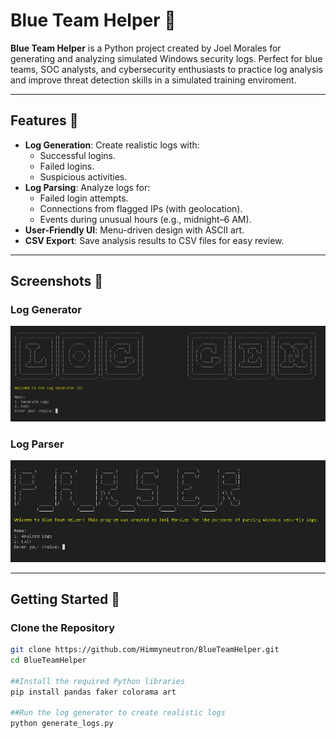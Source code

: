 # Blue Team Helper 🚀

**Blue Team Helper** is a Python project created by Joel Morales for generating and analyzing simulated Windows security logs. Perfect for blue teams, SOC analysts, and cybersecurity enthusiasts to practice log analysis and improve threat detection skills in a simulated training enviroment. 

---

## Features 🌟
- **Log Generation**: Create realistic logs with:
  - Successful logins.
  - Failed logins.
  - Suspicious activities.
- **Log Parsing**: Analyze logs for:
  - Failed login attempts.
  - Connections from flagged IPs (with geolocation).
  - Events during unusual hours (e.g., midnight–6 AM).
- **User-Friendly UI**: Menu-driven design with ASCII art.
- **CSV Export**: Save analysis results to CSV files for easy review.

---

## Screenshots 📸

### Log Generator
![Log Generator Screenshot](assets/loggen.png)

### Log Parser
![Log Parser Screenshot](assets/logparse.png)

---

## Getting Started 🚀
### Clone the Repository
```bash
git clone https://github.com/Himmyneutron/BlueTeamHelper.git
cd BlueTeamHelper

##Install the required Python libraries 
pip install pandas faker colorama art

##Run the log generator to create realistic logs
python generate_logs.py
